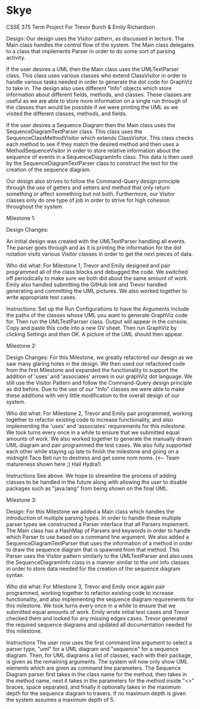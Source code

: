# Skye
CSSE 375 Term Project For Trevor Burch &amp; Emily Richardson

Design: 
	Our design uses the Visitor pattern, as discussed in lecture. The Main class handles the control flow of the system. The Main class delegates to a class that implements Parser in order to do some sort of parsing activity. 
	
If the user desires a UML then the Main class uses the UMLTextParser class. This class uses various classes who extend ClassVisitor in order to handle various tasks needed in order to generate the dot code for GraphViz to take in. The design also uses different "Info" objects which store information about different fields, methods, and classes. These classes are useful as we are able to store more information on a single run through of the classes than would be possible if we were printing the UML as we visited the different classes, methods, and fields. 

If the user desires a Sequence Diagram then the Main class uses the SequenceDiagramTextParser class. This class uses the SequenceClassMethodVisitor which extends ClassVisitor. This class checks each method to see if they match the desired method and then uses a MethodSequenceVisitor in order to store relative information about the sequence of events in a SequenceDiagramInfo class. This data is then used by the SequenceDiagramTextParser class to construct the text for the creation of the sequence diagram.

Our design also strives to follow the Command-Query design principle through the use of getters and setters and method that only return something or affect something but not both. Furthermore, our Visitor classes only do one type of job in order to strive for high cohesion throughout the system.
	
Milestone 1:

Design Changes:

An initial design was created with the UMLTextParser handling all events. The parser goes through and as it is printing the information for the dot notation visits various Visitor classes in order to get the next pieces of data.

Who did what:
	For Milestone 1, Trevor and Emily designed and pair programmed all of the class blocks and debugged the code. We switched off periodically to make sure we both did about the same amount of work. Emily also handled submitting the GitHub link and Trevor handled generating and committing the UML pictures. We also worked together to write appropriate test cases.


Instructions:
	Set up the Run Configurations to have the Arguments include the paths of the classes whose UML you want to generate GraphViz code for. Then run the UMLTestParrser class. Output will appear in the console. Copy and paste this code into a new GV sheet. Then run GraphViz by clicking Settings and then OK. A picture of the UML should then appear.
	
Milestone 2:

Design Changes:
	For this Milestone, we greatly refactored our design as we saw many glaring holes in the design. We then used our refactored code from the first Milestone and expanded the functionality to support the addition of 'uses' and 'associates' arrows in our graphViz dot language. We still use the Visitor Pattern and follow the Command-Query design principle as did before. Due to the use of our "Info" classes we were able to make these additions with very little modification to the overall design of our system. 

Who did what:
	For Milestone 2, Trevor and Emily pair programmed, working together to refactor existing code to increase functionality, and also implementing the 'uses' and 'associates' requirements for this milestone. We took turns every once in a while to ensure that we submitted equal amounts of work. We also worked together to generate the manually drawn UML diagram and pair programmed the test cases. We also fully supported each other while staying up late to finish the milestone and going on a midnight Taco Bell run to destress and get some nom noms. (<-- Team matureness shown here ;) Hail Hydra!)
	
Instructions
	See above. We hope to streamline the process of adding classes to be handled in the future along with allowing the user to disable packages such as "java.lang" from being shown on the final UML.
	
Milestone 3:

Design:
	For this Milestone we added a Main class which handles the introduction of multiple parsing types. In order to handle these multiple parser types we constructed a Parser interface that all Parsers implement. The Main class has a HashMap of Parsers and keywords in order to handle which Parser to use based on a command line argument. We also added a SequenceDiagramTextParser that uses the information of a method in order to draw the sequence diagram that is spawned from that method. This Parser uses the Visitor pattern similarly to the UMLTextParser and also uses the SequenceDiagramInfo class in a manner similar to the uml info classes in order to store data needed for the creation of the sequence diagram syntax.

Who did what:
	For Milestone 3, Trevor and Emily once again pair programmed, working together to refactor existing code to increase functionality, and also implementing the sequence diagram requirements for this milestone. We took turns every once in a while to ensure that we submitted equal amounts of work. Emily wrote initial test cases and Trevor checked them and looked for any missing edges cases. Trevor generated the required sequence diagrams and updated all documentation needed for this milestone.
	
Instructions
	The user now uses the first command line argument to select a parser type, "uml" for a UML diagram and "sequence" for a sequence diagram. Then, for UML diagrams a list of classes, each with their package, is given as the remaining arguments. The system will now only show UML elements which are given as command line parameters. The Sequence Diagram parser first takes in the class name for the method, then takes in the method name, next it takes in the parameters for the method inside "<>" braces, space separated, and finally it optionally takes in the maximum depth for the sequence diagram to travers. If no maximum depth is given the system assumes a maximum depth of 5. 

